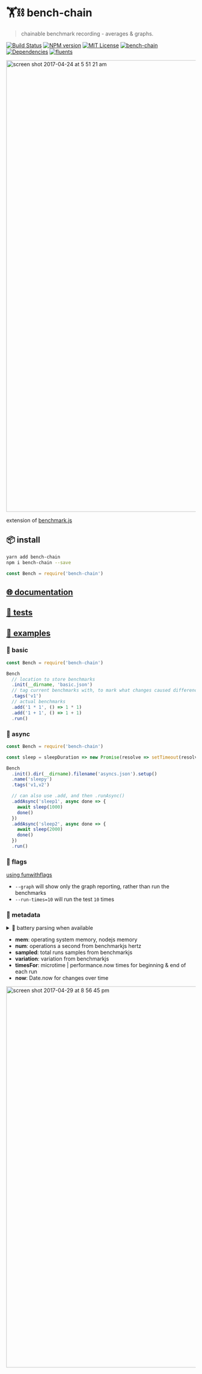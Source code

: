 # 🏋️⛓ bench-chain

> chainable benchmark recording - averages & graphs.

[![Build Status][travis-image]][travis-url]
[![NPM version][bench-chain-npm-image]][bench-chain-npm-url]
[![MIT License][license-image]][license-url]
[![bench-chain][gitter-badge]][gitter-url]
[![Dependencies][david-deps-img]][david-deps-url]
[![fluents][fluents-image]][fluents-url]

[fluents-image]: https://img.shields.io/badge/⛓-fluent-9659F7.svg
[fluents-url]: https://www.npmjs.com/package/flipchain

[bench-chain-npm-image]: https://img.shields.io/npm/v/bench-chain.svg
[bench-chain-npm-url]: https://npmjs.org/package/bench-chain
[license-image]: http://img.shields.io/badge/license-mit-blue.svg?style=flat
[license-url]: https://spdx.org/licenses/mit
[gitter-badge]: https://img.shields.io/gitter/room/bench-chain/pink.svg
[gitter-url]: https://gitter.im/bench-chain/Lobby

[travis-image]: https://travis-ci.org/${org}/bench-chain.svg?branch=master
[travis-url]: https://travis-ci.org/bench-chain/bench-chain

[david-deps-img]: https://david-dm.org/bench-chain/bench-chain.svg
[david-deps-url]: https://david-dm.org/bench-chain/bench-chain

<img width="1199" alt="screen shot 2017-04-24 at 5 51 21 am" src="https://cloud.githubusercontent.com/assets/4022631/25358171/616dcc44-28f5-11e7-80ab-883ce5a9ae9a.png">

<!--
[![Standard JS Style][standard-image]][standard-url]
[standard-image]: https://img.shields.io/badge/%F0%9F%91%95%20code%20style-standard%2Bes6+-blue.svg
[standard-url]: https://github.com/aretecode/eslint-config-aretecode
-->

extension of [benchmark.js](https://benchmarkjs.com/)

## 📦 install
```bash
yarn add bench-chain
npm i bench-chain --save
```

```js
const Bench = require('bench-chain')
```

## [🌐 documentation](./docs)
## [🔬 tests](./tests)
## [📘 examples](./examples)

### 👋 basic
```js
const Bench = require('bench-chain')

Bench
  // location to store benchmarks
  .init(__dirname, 'basic.json')
  // tag current benchmarks with, to mark what changes caused differences
  .tags('v1')
  // actual benchmarks
  .add('1 * 1', () => 1 * 1)
  .add('1 + 1', () => 1 + 1)
  .run()
```

### 💍 async
```js
const Bench = require('bench-chain')

const sleep = sleepDuration => new Promise(resolve => setTimeout(resolve, sleepDuration))

Bench
  .init().dir(__dirname).filename('asyncs.json').setup()
  .name('sleepy')
  .tags('v1,v2')

  // can also use .add, and then .runAsync()
  .addAsync('sleep1', async done => {
    await sleep(1000)
    done()
  })
  .addAsync('sleep2', async done => {
    await sleep(2000)
    done()
  })
  .run()
```


### 🚩 flags

[using funwithflags](https://github.com/aretecode/funwithflags)

* `--graph` will show only the graph reporting, rather than run the benchmarks
* `--run-times=10` will run the test `10` times


### 📇 metadata

<details>
  <summary>🔋 battery parsing when available</summary>
  - will be used for comparing more benchmark results with averages
  - amperage (number)
  - currentCapacity (number)
  - percent (number)
  - charging (boolean)
  - temp (number)
</details>

- **mem**: operating system memory, nodejs memory
- **num**: operations a second from benchmarkjs hertz
- **sampled**: total runs samples from benchmarkjs
- **variation**: variation from benchmarkjs
- **timesFor**: microtime | performance.now times for beginning & end of each run
- **now**: Date.now for changes over time

<img width="1012" alt="screen shot 2017-04-29 at 8 56 45 pm" src="https://cloud.githubusercontent.com/assets/4022631/25561324/67f327bc-2d1e-11e7-8ea2-362dbeffb403.png">


<!-- ### in the wild -->
